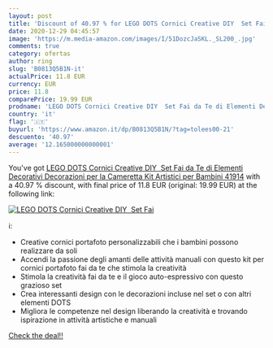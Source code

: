```yaml
---
layout: post
title: 'Discount of 40.97 % for LEGO DOTS Cornici Creative DIY  Set Fai '
date: 2020-12-29 04:45:57
image: 'https://m.media-amazon.com/images/I/51DozcJaSKL._SL200_.jpg'
comments: true
category: ofertas
author: ring
slug: 'B0813Q5B1N-it'
actualPrice: 11.8 EUR
currency: EUR
price: 11.8
comparePrice: 19.99 EUR
prodname: 'LEGO DOTS Cornici Creative DIY  Set Fai da Te di Elementi Decorativi  Decorazioni per la Cameretta  Kit Artistici per Bambini  41914'
country: 'it'
flag: '🇮🇹'
buyurl: 'https://www.amazon.it/dp/B0813Q5B1N/?tag=tolees00-21'
descuento: '40.97'
average: '12.165000000000001'
---
```


You've got [LEGO DOTS Cornici Creative DIY  Set Fai da Te di Elementi Decorativi  Decorazioni per la Cameretta  Kit Artistici per Bambini  41914](https://www.amazon.it/dp/B0813Q5B1N/?tag=tolees00-21) with a  40.97 % discount, with final price of 11.8 EUR (original: 19.99 EUR) at the following link:

[![LEGO DOTS Cornici Creative DIY  Set Fai ](https://m.media-amazon.com/images/I/51DozcJaSKL._SL200_.jpg)](https://www.amazon.it/dp/B0813Q5B1N/?tag=tolees00-21)

ℹ️:

- Creative cornici portafoto personalizzabili che i bambini possono realizzare da soli
- Accendi la passione degli amanti delle attività manuali con questo kit per cornici portafoto fai da te che stimola la creatività
- Stimola la creatività fai da te e il gioco auto-espressivo con questo grazioso set
- Crea interessanti design con le decorazioni incluse nel set o con altri elementi DOTS
- Migliora le competenze nel design liberando la creatività e trovando ispirazione in attività artistiche e manuali

[Check the deal!!](https://www.amazon.it/dp/B0813Q5B1N/?tag=tolees00-21)
